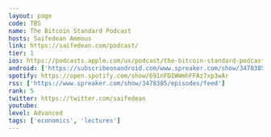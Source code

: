 ```yaml
---
layout: page
code: TBS
name: The Bitcoin Standard Podcast
hosts: Saifedean Ammous
link: https://saifedean.com/podcast/
tier: 1
ios: https://podcasts.apple.com/us/podcast/the-bitcoin-standard-podcast/id1403202032
android: ['https://subscribeonandroid.com/www.spreaker.com/show/3478385/episodes/feed']
spotify: https://open.spotify.com/show/691nFDIWWmhFFAz7xp3wAr
rss: ['https://www.spreaker.com/show/3478385/episodes/feed']
rank: 5
twitter: https://twitter.com/saifedean
youtube: 
level: Advanced
tags: ['economics', 'lectures']
---
```

